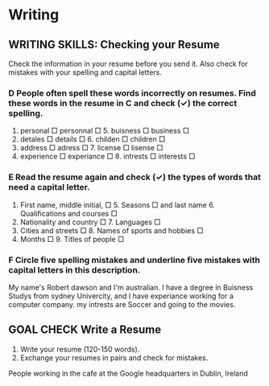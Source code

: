 # Writing

## WRITING SKILLS: Checking your Resume

Check the information in your resume before you send it. Also check for mistakes with your spelling and capital letters.

### D People often spell these words incorrectly on resumes. Find these words in the resume in C and check (✓) the correct spelling.

1. personal □   personnal □     5. buisness □   business □
2. detales □    details □        6. childen □    children □
3. address □    adress □        7. license □    lisense □
4. experience □ experiance □    8. intrests □   interests □

### E Read the resume again and check (✓) the types of words that need a capital letter.

1. First name, middle initial,    □    5. Seasons                   □
   and last name
                                      6. Qualifications and courses  □
2. Nationality and country     □
                                      7. Languages                  □
3. Cities and streets          □
                                      8. Names of sports and hobbies □
4. Months                     □
                                      9. Titles of people            □

### F Circle five spelling mistakes and underline five mistakes with capital letters in this description.

My name's Robert dawson and I'm australian. I have a degree in Buisness Studys from sydney Univercity, and I have experiance working for a computer company. my intrests are Soccer and going to the movies.

## GOAL CHECK Write a Resume

1. Write your resume (120-150 words).
2. Exchange your resumes in pairs and check for mistakes.

People working in the cafe at the Google headquarters in Dublin, Ireland